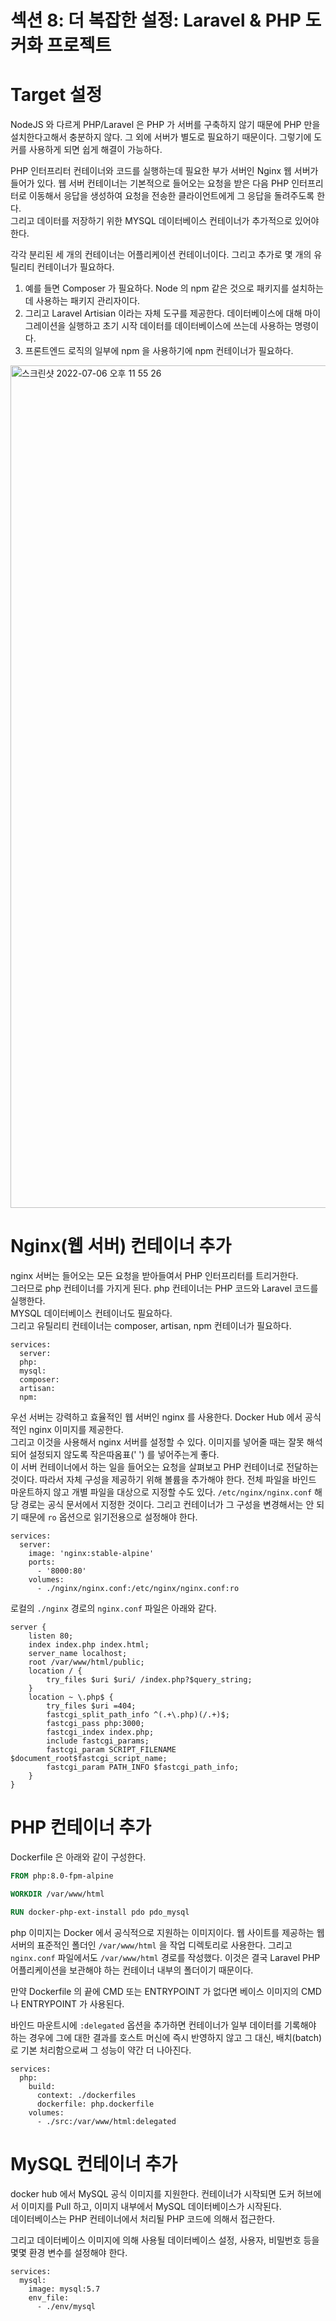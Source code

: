# 섹션 8: 더 복잡한 설정: Laravel & PHP 도커화 프로젝트
# Target 설정
NodeJS 와 다르게 PHP/Laravel 은 PHP 가 서버를 구축하지 않기 때문에 PHP 만을 설치한다고해서 충분하지 않다. 그 외에 서버가 별도로 필요하기 때문이다.
그렇기에 도커를 사용하게 되면 쉽게 해결이 가능하다.

PHP 인터프리터 컨테이너와 코드를 실행하는데 필요한 부가 서버인 Nginx 웹 서버가 들어가 있다.
웹 서버 컨테이너는 기본적으로 들어오는 요청을 받은 다음 PHP 인터프리터로 이동해서 응답을 생성하여 요청을 전송한 클라이언트에게 그 응답을 돌려주도록 한다.     
그리고 데이터를 저장하기 위한 MYSQL 데이터베이스 컨테이너가 추가적으로 있어야 한다.

각각 분리된 세 개의 컨테이너는 어플리케이션 컨테이너이다. 그리고 추가로 몇 개의 유틸리티 컨테이너가 필요하다.
1. 예를 들면 Composer 가 필요하다. Node 의 npm 같은 것으로 패키지를 설치하는데 사용하는 패키지 관리자이다.    
2. 그리고 Laravel Artisian 이라는 자체 도구를 제공한다. 데이터베이스에 대해 마이그레이션을 실행하고 초기 시작 데이터를 데이터베이스에 쓰는데 사용하는 명령이다.
3. 프론트엔드 로직의 일부에 npm 을 사용하기에 npm 컨테이너가 필요하다.

<img width="1348" alt="스크린샷 2022-07-06 오후 11 55 26" src="https://user-images.githubusercontent.com/63203480/177580481-b065e49c-7a82-4480-9892-6feb8de80a87.png">

# Nginx(웹 서버) 컨테이너 추가
nginx 서버는 들어오는 모든 요청을 받아들여서 PHP 인터프리터를 트리거한다.     
그러므로 php 컨테이너를 가지게 된다. php 컨테이너는 PHP 코드와 Laravel 코드를 실행한다.     
MYSQL 데이터베이스 컨테이너도 필요하다.     
그리고 유틸리티 컨테이너는 composer, artisan, npm 컨테이너가 필요하다.
```
services:
  server:
  php:
  mysql:
  composer:
  artisan:
  npm:
```

우선 서버는 강력하고 효율적인 웹 서버인 nginx 를 사용한다. Docker Hub 에서 공식적인 nginx 이미지를 제공한다.  
그리고 이것을 사용해서 nginx 서버를 설정할 수 있다. 이미지를 넣어줄 때는 잘못 해석되어 설정되지 않도록 작은따옴표(' ') 를 넣어주는게 좋다.    
이 서버 컨테이너에서 하는 일을 들어오는 요청을 살펴보고 PHP 컨테이너로 전달하는 것이다. 따라서 자체 구성을 제공하기 위해 볼륨을 추가해야 한다.
전체 파일을 바인드 마운트하지 않고 개별 파일을 대상으로 지정할 수도 있다. ```/etc/nginx/nginx.conf``` 해당 경로는 공식 문서에서 지정한 것이다.
그리고 컨테이너가 그 구성을 변경해서는 안 되기 때문에 ```ro``` 옵션으로 읽기전용으로 설정해야 한다.
```
services:
  server:
    image: 'nginx:stable-alpine'
    ports:
      - '8000:80'
    volumes:
      - ./nginx/nginx.conf:/etc/nginx/nginx.conf:ro
```

로컬의 ```./nginx``` 경로의 ```nginx.conf``` 파일은 아래와 같다.
```
server {
    listen 80;
    index index.php index.html;
    server_name localhost;
    root /var/www/html/public;
    location / {
        try_files $uri $uri/ /index.php?$query_string;
    }
    location ~ \.php$ {
        try_files $uri =404;
        fastcgi_split_path_info ^(.+\.php)(/.+)$;
        fastcgi_pass php:3000;
        fastcgi_index index.php;
        include fastcgi_params;
        fastcgi_param SCRIPT_FILENAME $document_root$fastcgi_script_name;
        fastcgi_param PATH_INFO $fastcgi_path_info;
    }
}
```

# PHP 컨테이너 추가
Dockerfile 은 아래와 같이 구성한다.
```dockerfile
FROM php:8.0-fpm-alpine

WORKDIR /var/www/html

RUN docker-php-ext-install pdo pdo_mysql
```
php 이미지는 Docker 에서 공식적으로 지원하는 이미지이다. 웹 사이트를 제공하는 웹 서버의 표준적인 폴더인 ```/var/www/html``` 을 작업 디렉토리로 사용한다.
그리고 ```nginx.conf``` 파일에서도 ```/var/www/html``` 경로를 작성했다. 이것은 결국 Laravel PHP 어플리케이션을 보관해야 하는 컨테이너 내부의 폴더이기 때문이다.

만약 Dockerfile 의 끝에 CMD 또는 ENTRYPOINT 가 없다면 베이스 이미지의 CMD 나 ENTRYPOINT 가 사용된다.

바인드 마운트시에 ```:delegated``` 옵션을 추가하면 컨테이너가 일부 데이터를 기록해야 하는 경우에 그에 대한 결과를 호스트 머신에 즉시 반영하지 않고 그 대신, 배치(batch) 로 기본 처리함으로써 
그 성능이 약간 더 나아진다.
```
services:
  php:
    build:
      context: ./dockerfiles
      dockerfile: php.dockerfile
    volumes: 
      - ./src:/var/www/html:delegated
```

# MySQL 컨테이너 추가
docker hub 에서 MySQL 공식 이미지를 지원한다. 컨테이너가 시작되면 도커 허브에서 이미지를 Pull 하고, 이미지 내부에서 MySQL 데이터베이스가 시작된다.   
데이터베이스는 PHP 컨테이너에서 처리될 PHP 코드에 의해서 접근한다.    

그리고 데이터베이스 이미지에 의해 사용될 데이터베이스 설정, 사용자, 비밀번호 등을 몇몇 환경 변수를 설정해야 한다.  
```
services:
  mysql:
    image: mysql:5.7
    env_file:
      - ./env/mysql
```
